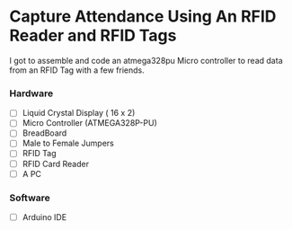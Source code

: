 # Capture Attendance Using An RFID Reader and RFID Tags
I got to assemble and code an atmega328pu Micro controller to read data from an RFID Tag with a few friends.
### Hardware
- [ ] Liquid Crystal Display ( 16 x 2) 
- [ ] Micro Controller (ATMEGA328P-PU)
- [ ] BreadBoard
- [ ] Male to Female Jumpers
- [ ] RFID Tag 
- [ ] RFID Card Reader
- [ ] A PC

### Software
- [ ] Arduino IDE
